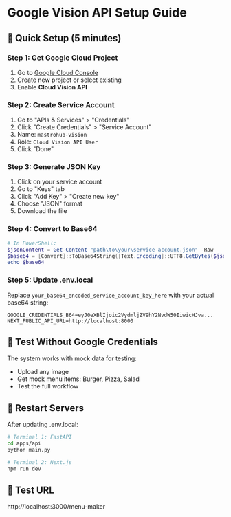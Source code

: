# Google Vision API Setup Guide

## 🚀 Quick Setup (5 minutes)

### Step 1: Get Google Cloud Project
1. Go to [Google Cloud Console](https://console.cloud.google.com/)
2. Create new project or select existing
3. Enable **Cloud Vision API**

### Step 2: Create Service Account
1. Go to "APIs & Services" > "Credentials"
2. Click "Create Credentials" > "Service Account"
3. Name: `mastrohub-vision`
4. Role: `Cloud Vision API User`
5. Click "Done"

### Step 3: Generate JSON Key
1. Click on your service account
2. Go to "Keys" tab
3. Click "Add Key" > "Create new key"
4. Choose "JSON" format
5. Download the file

### Step 4: Convert to Base64
```powershell
# In PowerShell:
$jsonContent = Get-Content "path\to\your\service-account.json" -Raw
$base64 = [Convert]::ToBase64String([Text.Encoding]::UTF8.GetBytes($jsonContent))
echo $base64
```

### Step 5: Update .env.local
Replace `your_base64_encoded_service_account_key_here` with your actual base64 string:

```env
GOOGLE_CREDENTIALS_B64=eyJ0eXBlIjoic2VydmljZV9hY2NvdW50IiwicHJva...
NEXT_PUBLIC_API_URL=http://localhost:8000
```

## 🧪 Test Without Google Credentials
The system works with mock data for testing:
- Upload any image
- Get mock menu items: Burger, Pizza, Salad
- Test the full workflow

## 🔧 Restart Servers
After updating .env.local:
```bash
# Terminal 1: FastAPI
cd apps/api
python main.py

# Terminal 2: Next.js  
npm run dev
```

## 🎯 Test URL
http://localhost:3000/menu-maker 
